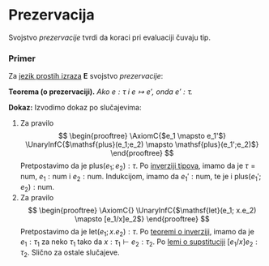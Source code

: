 # Prezervacija

Svojstvo *prezervacije* tvrdi da koraci pri evaluaciji čuvaju tip.

### Primer

Za [jezik prostih izraza](jezik-prostih-izraza.md) $\mathbf{E}$ svojstvo *prezervacije*:

**Teorema (o prezervaciji).**  *Ako $e : \tau$ i $e \mapsto e'$, onda $e' : \tau$.*

**Dokaz:** Izvodimo dokaz po slučajevima:
1. Za pravilo $$
\begin{prooftree}
\AxiomC{$e_1 \mapsto e_1'$}
\UnaryInfC{$\mathsf{plus}(e_1;e_2) \mapsto \mathsf{plus}(e_1';e_2)$}
\end{prooftree}
$$ Pretpostavimo da je $\mathsf{plus}(e_1;e_2) : \tau$. Po [inverziji tipova](jezik-prostih-izraza.md), imamo da je $\tau = \mathsf{num}$, $e_1 : \mathsf{num}$ i $e_2 : \mathsf{num}$. Indukcijom, imamo da $e_1' : \mathsf{num}$, te je i $\mathsf{plus}(e_1';e_2) : \mathsf{num}$.  
2. Za pravilo $$
\begin{prooftree}
\AxiomC{}
\UnaryInfC{$\mathsf{let}(e_1; x.e_2) \mapsto [e_1/x]e_2$}
\end{prooftree}
$$ Pretpostavimo da je $\mathsf{let}(e_1; x.e_2) : \tau$. Po [teoremi o inverziji](jezik-prostih-izraza.md), imamo da je $e_1 : \tau_1$ za neko $\tau_1$ tako da $x : \tau_1 \vdash e_2 : \tau_2$.  Po [lemi o supstituciji](jezik-prostih-izraza.md) $[e_1/x]e_2 : \tau_2$.
Slično za ostale slučajeve.
